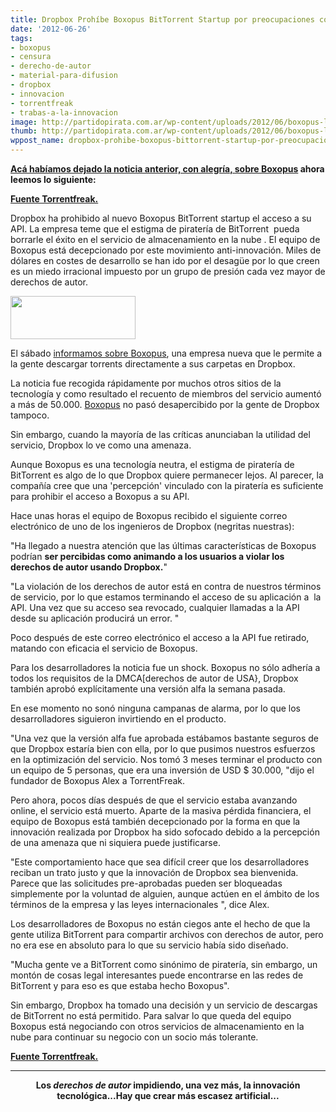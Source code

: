 ```yaml
---
title: Dropbox Prohíbe Boxopus BitTorrent Startup por preocupaciones con la piratería
date: '2012-06-26'
tags:
- boxopus
- censura
- derecho-de-autor
- material-para-difusion
- dropbox
- innovacion
- torrentfreak
- trabas-a-la-innovacion
image: http://partidopirata.com.ar/wp-content/uploads/2012/06/boxopus-logo.png
thumb: http://partidopirata.com.ar/wp-content/uploads/2012/06/boxopus-logo-150x69.png
wppost_name: dropbox-prohibe-boxopus-bittorrent-startup-por-preocupaciones-con-la-pirateria
---
```


<p style="text-align: left;"><strong><a href="http://partidopirata.com.ar/4916/boxopus-descarga-torrents-directamente-a-tu-dropbox">Acá habíamos dejado la noticia anterior, con alegría, sobre Boxopus</a> ahora leemos lo siguiente:</strong></p>
<p style="text-align: left;"><strong><a href="https://torrentfreak.com/dropbox-bans-bittorrent-startup-boxopus-over-piracy-concerns-120626/" target="_blank">Fuente Torrentfreak.</a></strong></p>
<p style="text-align: left;">Dropbox ha prohibido al nuevo Boxopus BitTorrent startup el acceso a su API. La empresa teme que el estigma de piratería de BitTorrent  pueda borrarle el éxito en el servicio de almacenamiento en la nube . El equipo de Boxopus está decepcionado por este movimiento anti-innovación. Miles de dólares en costes de desarrollo se han ido por el desagüe por lo que creen es un miedo irracional impuesto por un grupo de presión cada vez mayor de derechos de autor.</p>
<p style="text-align: left;"><a href="http://partidopirata.com.ar/wp-content/uploads/2012/06/boxopus-logo.png"><img class="alignright size-full wp-image-4917" title="boxopus-logo" src="http://partidopirata.com.ar/wp-content/uploads/2012/06/boxopus-logo.png" alt="" width="200" height="69" /></a></p>
<p style="text-align: left;">El sábado <a href="http://partidopirata.com.ar/4916/boxopus-descarga-torrents-directamente-a-tu-dropbox">informamos sobre Boxopus</a>, una empresa nueva que le permite a la gente descargar torrents directamente a sus carpetas en Dropbox.</p>
<p style="text-align: left;">La noticia fue recogida rápidamente por muchos otros sitios de la tecnología y como resultado el recuento de miembros del servicio aumentó a más de 50.000. <a href="http://www.boxopus.com/">Boxopus</a> no pasó desapercibido por la gente de Dropbox tampoco.</p>
<p style="text-align: left;">Sin embargo, cuando la mayoría de las críticas anunciaban la utilidad del servicio, Dropbox lo ve como una amenaza.</p>
Aunque Boxopus es una tecnología neutra, el estigma de piratería de BitTorrent es algo de lo que Dropbox quiere permanecer lejos. Al parecer, la compañía cree que una 'percepción' vinculado con la piratería es suficiente para prohibir el acceso a Boxopus a su API.

Hace unas horas el equipo de Boxopus recibido el siguiente correo electrónico de uno de los ingenieros de Dropbox (negritas nuestras):

"Ha llegado a nuestra atención que las últimas características de Boxopus podrían <strong>ser percibidas como animando a los usuarios a violar los derechos de autor usando Dropbox.</strong>"

"La violación de los derechos de autor está en contra de nuestros términos de servicio, por lo que estamos terminando el acceso de su aplicación a  la API. Una vez que su acceso sea revocado, cualquier llamadas a la API desde su aplicación producirá un error. "

Poco después de este correo electrónico el acceso a la API fue retirado, matando con eficacia el servicio de Boxopus.

Para los desarrolladores la noticia fue un shock. Boxopus no sólo adhería a todos los requisitos de la DMCA[derechos de autor de USA}, Dropbox también aprobó explícitamente una versión alfa la semana pasada.

En ese momento no sonó ninguna campanas de alarma, por lo que los desarrolladores siguieron invirtiendo en el producto.

"Una vez que la versión alfa fue aprobada estábamos bastante seguros de que Dropbox estaría bien con ella, por lo que pusimos nuestros esfuerzos en la optimización del servicio. Nos tomó 3 meses terminar el producto con un equipo de 5 personas, que era una inversión de USD $ 30.000, "dijo el fundador de Boxopus Alex a TorrentFreak.

Pero ahora, pocos días después de que el servicio estaba avanzando online, el servicio está muerto. Aparte de la masiva pérdida financiera, el equipo de Boxopus está también decepcionado por la forma en que la innovación realizada por Dropbox ha sido sofocado debido a la percepción de una amenaza que ni siquiera puede justificarse.

"Este comportamiento hace que sea difícil creer que los desarrolladores reciban un trato justo y que la innovación de Dropbox sea bienvenida. Parece que las solicitudes pre-aprobadas pueden ser bloqueadas simplemente por la voluntad de alguien, aunque actúen en el ámbito de los términos de la empresa y las leyes internacionales ", dice Alex.

Los desarrolladores de Boxopus no están ciegos ante el hecho de que la gente utiliza BitTorrent para compartir archivos con derechos de autor, pero no era ese en absoluto para lo que su servicio había sido diseñado.

"Mucha gente ve a BitTorrent como sinónimo de piratería, sin embargo, un montón de cosas legal interesantes puede encontrarse en las redes de BitTorrent y para eso es que estaba hecho Boxopus".

Sin embargo, Dropbox ha tomado una decisión y un servicio de descargas de BitTorrent no está permitido. Para salvar lo que queda del equipo Boxopus está negociando con otros servicios de almacenamiento en la nube para continuar su negocio con un socio más tolerante.

<strong><a href="https://torrentfreak.com/dropbox-bans-bittorrent-startup-boxopus-over-piracy-concerns-120626/" target="_blank">Fuente Torrentfreak.</a></strong>

<hr />
<p style="text-align: center;"><strong>Los <em>derechos de autor</em> impidiendo, una vez más, la innovación tecnológica...Hay que crear más escasez artificial...</strong></p>
